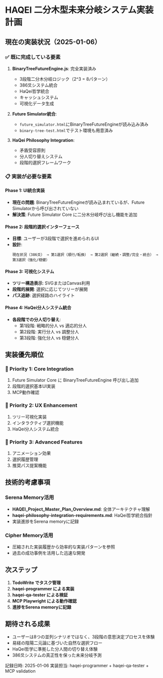 # HAQEI 二分木型未来分岐システム実装計画

## 現在の実装状況（2025-01-06）

### ✅ 既に完成している要素
1. **BinaryTreeFutureEngine.js**: 完全実装済み
   - 3段階二分木分岐ロジック（2^3 = 8パターン）
   - 386爻システム統合
   - HaQei哲学統合
   - キャッシュシステム
   - 可視化データ生成

2. **Future Simulator統合**: 
   - `future_simulator.html`にBinaryTreeFutureEngineが読み込み済み
   - `binary-tree-test.html`でテスト環境も用意済み

3. **HaQei Philosophy Integration**:
   - 矛盾受容原則
   - 分人切り替えシステム  
   - 段階的選択フレームワーク

### 📋 実装が必要な要素

#### Phase 1: UI統合実装
- **現在の問題**: BinaryTreeFutureEngineが読み込まれているが、Future Simulatorから呼び出されていない
- **解決策**: Future Simulator Core に二分木分岐呼び出し機能を追加

#### Phase 2: 段階的選択インターフェース
- **目標**: ユーザーが3段階で選択を進められるUI
- **設計**: 
  ```
  現在状況（386爻） → 第1選択（順行/転換） → 第2選択（継続・調整/完全・統合） → 第3選択（強化/穏健）
  ```

#### Phase 3: 可視化システム
- **ツリー構造表示**: SVGまたはCanvas利用
- **段階的展開**: 選択に応じてツリーが展開
- **パス追跡**: 選択経路のハイライト

#### Phase 4: HaQei分人システム統合
- **各段階での分人切り替え**:
  - 第1段階: 戦略的分人 vs 適応的分人
  - 第2段階: 実行分人 vs 調整分人  
  - 第3段階: 強化分人 vs 穏健分人

## 実装優先順位

### 🥇 Priority 1: Core Integration
1. Future Simulator Core に BinaryTreeFutureEngine 呼び出し追加
2. 段階的選択基本UI実装
3. MCP動作確認

### 🥈 Priority 2: UX Enhancement  
1. ツリー可視化実装
2. インタラクティブ選択機能
3. HaQei分人システム統合

### 🥉 Priority 3: Advanced Features
1. アニメーション効果
2. 選択履歴管理
3. 推奨パス提案機能

## 技術的考慮事項

### Serena Memory活用
- **HAQEI_Project_Master_Plan_Overview.md**: 全体アーキテクチャ理解
- **haqei-philosophy-integration-requirements.md**: HaQei哲学統合指針
- 実装進捗をSerena memoryに記録

### Cipher Memory活用  
- 圧縮された実装履歴から効率的な実装パターンを参照
- 過去の成功事例を活用した迅速な開発

## 次ステップ

1. **TodoWrite でタスク管理**
2. **haqei-programmer による実装**
3. **haqei-qa-tester による検証**  
4. **MCP Playwright による動作確認**
5. **進捗をSerena memoryに記録**

## 期待される成果

- ユーザーは8つの並列シナリオではなく、3段階の意思決定プロセスを体験
- 易経の陰陽二元論に基づいた自然な選択フロー
- HaQei哲学に準拠した分人間の切り替え体験
- 386爻システムの真正性を保った未来分岐予測

記録日時: 2025-01-06
実装担当: haqei-programmer + haqei-qa-tester + MCP validation